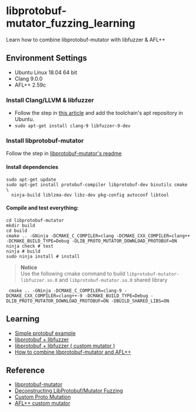 # libprotobuf-mutator_fuzzing_learning
Learn how to combine libprotobuf-mutator with libfuzzer &amp; AFL++  

## Environment Settings 
* Ubuntu Linux 18.04 64 bit  
* Clang 9.0.0  
* AFL++ 2.59c  

### Install Clang/LLVM & libfuzzer  
* Follow the step in [this article](https://linuxhint.com/install-llvm-ubuntu/) and add the toolchain's apt repository in Ubuntu.  
* `sudo apt-get install clang-9 libfuzzer-9-dev`  

### Install libprotobuf-mutator  
Follow the step in [libprotobuf-mutator's readme](https://github.com/google/libprotobuf-mutator/blob/master/README.md)  

#### Install dependencies
```shell
sudo apt-get update
sudo apt-get install protobuf-compiler libprotobuf-dev binutils cmake \
  ninja-build liblzma-dev libz-dev pkg-config autoconf libtool
```

#### Compile and test everything:

```shell
cd libprotobuf-mutator
mkdir build
cd build
cmake .. -GNinja -DCMAKE_C_COMPILER=clang -DCMAKE_CXX_COMPILER=clang++ -DCMAKE_BUILD_TYPE=Debug -DLIB_PROTO_MUTATOR_DOWNLOAD_PROTOBUF=ON
ninja check # test
ninja # build
sudo ninja install # install
```
> **Notice**  
> Use the following cmake command to build `libprotobuf-mutator-libfuzzer.so.0` and `libprotobuf-mutator.so.0` shared library

```shell
 cmake .. -GNinja -DCMAKE_C_COMPILER=clang-9 -DCMAKE_CXX_COMPILER=clang++-9 -DCMAKE_BUILD_TYPE=Debug -DLIB_PROTO_MUTATOR_DOWNLOAD_PROTOBUF=ON -DBUILD_SHARED_LIBS=ON
```

## Learning  
* [Simple protobuf example](https://github.com/bruce30262/libprotobuf-mutator_fuzzing_learning/tree/master/1_simple_protobuf)  
* [libprotobuf + libfuzzer](https://github.com/bruce30262/libprotobuf-mutator_fuzzing_learning/tree/master/2_libprotobuf_libfuzzer)  
* [libprotobuf + libfuzzer ( custom mutator )](https://github.com/bruce30262/libprotobuf-mutator_fuzzing_learning/tree/master/3_libprotobuf_libfuzzer_custom_mutator)  
* [How to combine libprotobuf-mutator and AFL++](https://github.com/bruce30262/libprotobuf-mutator_fuzzing_learning/tree/master/4_libprotobuf_aflpp_custom_mutator)

## Reference  
* [libprotobuf-mutator](https://github.com/google/libprotobuf-mutator)  
* [Deconstructing LibProtobuf/Mutator Fuzzing](https://bshastry.github.io/2019/01/18/Deconstructing-LPM.html)  
* [Custom Proto Mutation](https://bshastry.github.io/2019/12/27/Custom-Proto-Mutation.html)  
* [AFL++ custom mutator](https://github.com/vanhauser-thc/AFLplusplus/blob/master/docs/custom_mutator.md)

